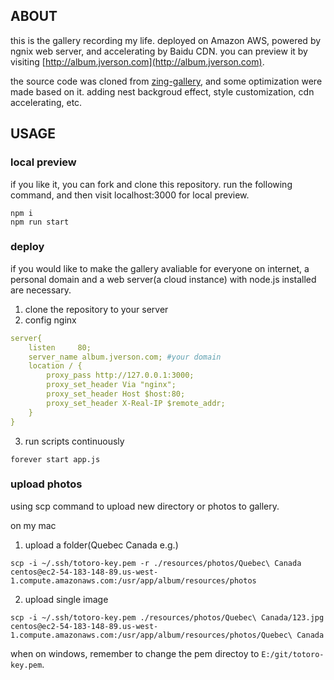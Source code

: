 ## ABOUT

this is the gallery recording my life. deployed on Amazon AWS, powered by ngnix web server, and accelerating by Baidu CDN. you can preview it by visiting [http://album.jverson.com](http://album.jverson.com).

the source code was cloned from [zing-gallery](https://github.com/litten/zing-gallery), and some optimization were made based on it. adding nest backgroud effect, style customization, cdn accelerating, etc.

## USAGE

### local preview

if you like it, you can fork and clone this repository. run the following command, and then visit localhost:3000 for local preview.

```
npm i
npm run start
```

### deploy

if you would like to make the gallery avaliable for everyone on internet, a personal domain and a web server(a cloud instance) with node.js installed are necessary. 

1. clone the repository to your server
2. config nginx
```yml
server{
    listen     80;
    server_name album.jverson.com; #your domain
    location / {
        proxy_pass http://127.0.0.1:3000;
        proxy_set_header Via "nginx";
        proxy_set_header Host $host:80;
        proxy_set_header X-Real-IP $remote_addr;
    }  
}
```

3. run scripts continuously
```
forever start app.js
```

### upload photos

using scp command to upload new directory or photos to gallery.

on my mac

1. upload a folder(Quebec Canada e.g.)
```
scp -i ~/.ssh/totoro-key.pem -r ./resources/photos/Quebec\ Canada centos@ec2-54-183-148-89.us-west-1.compute.amazonaws.com:/usr/app/album/resources/photos
```

2. upload single image
```
scp -i ~/.ssh/totoro-key.pem ./resources/photos/Quebec\ Canada/123.jpg centos@ec2-54-183-148-89.us-west-1.compute.amazonaws.com:/usr/app/album/resources/photos/Quebec\ Canada
```

when on windows, remember to change the pem directoy to `E:/git/totoro-key.pem`. 



